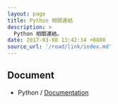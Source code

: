 ```yaml
---
layout: page
title: Python 相關連結
description: >
  Python 相關連結。
date: 2017-03-08 13:42:34 +0800
source_url: '/read/link/index.md'
---
```



## Document

* Python / [Documentation](https://www.python.org/doc/)

